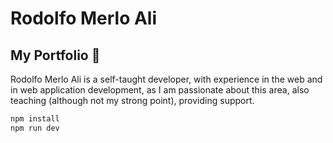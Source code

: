# Rodolfo Merlo Ali

## My Portfolio 📄

Rodolfo Merlo Ali is a self-taught developer, with experience in the web and in web application development, as I am passionate about this area, also teaching (although not my strong point), providing support.

```bash
npm install
npm run dev
```
